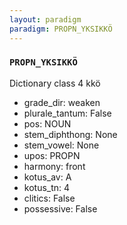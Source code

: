 ```yaml
---
layout: paradigm
paradigm: PROPN_YKSIKKÖ
---
```

### ` PROPN_YKSIKKÖ `

Dictionary class 4 kkö
* grade_dir: weaken
* plurale_tantum: False
* pos: NOUN
* stem_diphthong: None
* stem_vowel: None
* upos: PROPN
* harmony: front
* kotus_av: A
* kotus_tn: 4
* clitics: False
* possessive: False
